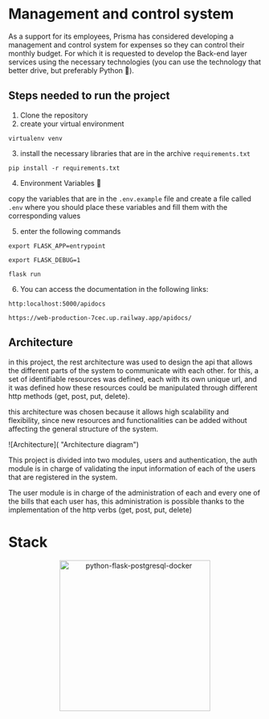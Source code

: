 # Management and control system

As a support for its employees, Prisma has considered developing a management and control system for expenses so they can control their monthly budget. For which it is requested to develop the Back-end layer services using the necessary technologies (you can use the technology that better drive, but preferably Python 🐍).

## Steps needed to run the project

1. Clone the repository
2. create your virtual environment 
  
  ```
  virtualenv venv
  ```
3. install the necessary libraries that are in the archive ```requirements.txt```

  ```
  pip install -r requirements.txt
  ```

4. Environment Variables 🚧

copy the variables that are in the ```.env.example``` file and create a file called ```.env``` where you should place these variables and fill them with the corresponding values

5. enter the following commands

```
export FLASK_APP=entrypoint
```
```
export FLASK_DEBUG=1
```
```
flask run
```

6. You can access the documentation in the following links:

```
http:localhost:5000/apidocs
```
```
https://web-production-7cec.up.railway.app/apidocs/
```

## Architecture

in this project, the rest architecture was used to design the api that allows the different parts of the system to communicate with each other. for this, a set of identifiable resources was defined, each with its own unique url, and it was defined how these resources could be manipulated through different http methods (get, post, put, delete).

this architecture was chosen because it allows high scalability and flexibility, since new resources and functionalities can be added without affecting the general structure of the system.

![Architecture]( "Architecture diagram")


This project is divided into two modules, users and authentication, the auth module is in charge of validating the input information of each of the users that are registered in the system.

The user module is in charge of the administration of each and every one of the bills that each user has, this administration is possible thanks to the implementation of the http verbs (get, post, put, delete)
# Stack

<p align="center">
  <a target="blank"><img src="https://process.filestackapi.com/cache=expiry:max/resize=width:700/Fyt43eEpRUehYxfjwa7o" width="300" alt="python-flask-postgresql-docker" /></a>
</p>